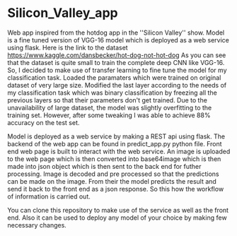 # Silicon_Valley_app
Web app inspired from the hotdog app in the ''Silicon Valley'' show. Model is a fine tuned version of VGG-16 model which is deployed as a web service using flask.
Here is the link to the dataset https://www.kaggle.com/dansbecker/hot-dog-not-hot-dog
As you can see that the dataset is quite small to train the complete deep CNN like VGG-16. So, I decided to make use of transfer learning to fine tune the model for my classification task. Loaded the paramaters which were trained on original dataset of 
very large size. Modified the last layer according to the needs of my classification task which was binary classification by freezing all the previous layers so that their parameters don't get trained.
Due to the unavailability of large dataset, the model was slightly overfitting to the training set. However, after some tweaking 
I was able to achieve 88% accuracy on the test set.

Model is deployed as a web service by making a REST api using flask. The backend of the web app can be found in predict_app.py 
python file. 
Front end web page is built to interact with the web service. An image is uploaded to the web page which is then converted into
base64image which is then made into json object which is then sent to the back end for futher processing.
Image is decoded and pre processed so that the predictions can be made on the image. From their the model predicts the result and
send it back to the front end as a json response. So this how the workflow of information is carried out.

You can clone this repository to make use of the service as well as the front end. Also it can be used to deploy any model
of your choice by making few necessary changes.

